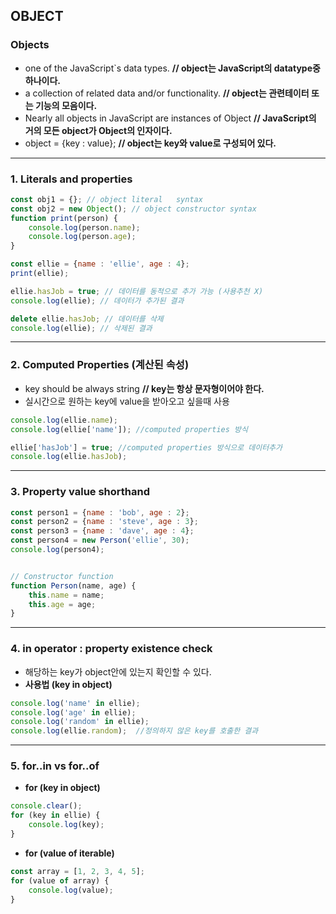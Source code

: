 ## OBJECT 

### Objects

* one of the JavaScript`s data types.    **// object는 JavaScript의 datatype중 하나이다.**
* a collection of related data and/or functionality.   **// object는 관련테이터 또는 기능의 모음이다.**
* Nearly all objects in JavaScript are instances of Object    **// JavaScript의 거의 모든 object가 Object의 인자이다.**
* object = {key : value};    **// object는 key와  value로 구성되어 있다.**

****

### 1. Literals and properties

```javascript
const obj1 = {}; // object literal   syntax
const obj2 = new Object(); // object constructor syntax
function print(person) {
    console.log(person.name);
    console.log(person.age);
}

const ellie = {name : 'ellie', age : 4};
print(ellie);

ellie.hasJob = true; // 데이터를 동적으로 추가 가능 (사용추천 X)
console.log(ellie); // 데이터가 추가된 결과

delete ellie.hasJob; // 데이터를 삭제
console.log(ellie); // 삭제된 결과
```

****

### 2. Computed Properties (계산된 속성)

* key should be always string   **// key는 항상 문자형이어야 한다.**
* 실시간으로 원하는 key에  value을 받아오고 싶을때 사용

```javascript
console.log(ellie.name);
console.log(ellie['name']); //computed properties 방식

ellie['hasJob'] = true; //computed properties 방식으로 데이터추가
console.log(ellie.hasJob);
```

****

### 3. Property value shorthand

```javascript
const person1 = {name : 'bob', age : 2};
const person2 = {name : 'steve', age : 3};
const person3 = {name : 'dave', age : 4};
const person4 = new Person('ellie', 30);
console.log(person4);


// Constructor function
function Person(name, age) {
    this.name = name;
    this.age = age;
}
```

****

### 4.  in operator : property existence check 

* 해당하는 key가 object안에 있는지 확인할 수 있다.
* **사용법 (key in object)**

````javascript
console.log('name' in ellie);
console.log('age' in ellie);
console.log('random' in ellie); 
console.log(ellie.random);  //정의하지 않은 key를 호출한 결과
````

****

### 5. for..in  vs  for..of

* **for (key in object)**

```javascript
console.clear();
for (key in ellie) {
    console.log(key);
}
```

* **for (value of iterable)**

``` javascript
const array = [1, 2, 3, 4, 5];
for (value of array) {
    console.log(value);
}
```

